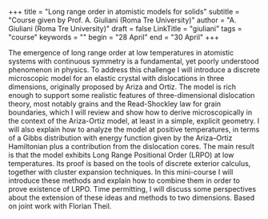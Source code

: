 +++
title = "Long range order in atomistic models for solids"
subtitle = "Course given by Prof. A. Giuliani (Roma Tre University)"
author = "A. Giuliani (Roma Tre University)"
draft = false
LinkTitle = "giuliani"
tags = "course"
keywords = ""
begin = "28 April"
end = "30 April"
+++


The emergence of long range order at low temperatures in atomistic systems with continuous symmetry is a fundamental, yet poorly understood phenomenon in physics. To address this challenge I will introduce a discrete microscopic model for an elastic crystal with dislocations in three dimensions, originally proposed by Ariza and Ortiz. The model is rich enough to support some realistic features of three-dimensional dislocation theory, most notably grains and the Read-Shockley law for grain boundaries, which I will review and show how to derive microscopically in the context of the Ariza-Ortiz model, at least in a simple, explicit geometry. I will also explain how to analyze the model at positive temperatures, in terms of a Gibbs distribution with energy function given by the Ariza–Ortiz Hamiltonian plus a contribution from the dislocation cores. The main result is that the model exhibits Long Range Positional Order (LRPO) at low temperatures. Its proof is based on the tools of discrete exterior calculus, together with cluster expansion techniques. In this mini-course I will introduce these methods and explain how to combine them in order to prove existence of LRPO. Time permitting, I will discuss some perspectives about the extension of these ideas and methods to two dimensions. Based on joint work with Florian Theil.